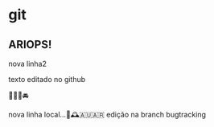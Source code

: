 # git
## ARIOPS!

nova linha2

texto editado no github

🤨😏😕🚘

nova linha local...🔌🕰🇦🇺🇦🇷
edição na branch bugtracking

